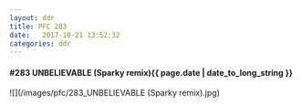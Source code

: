 ```yaml
---
layout: ddr
title: PFC 283
date:   2017-10-21 13:52:32
categories: ddr
---
```


#### **#283** UNBELIEVABLE (Sparky remix)<span class="pull-right">{{ page.date | date_to_long_string }}</span>
![](/images/pfc/283_UNBELIEVABLE (Sparky remix).jpg)
